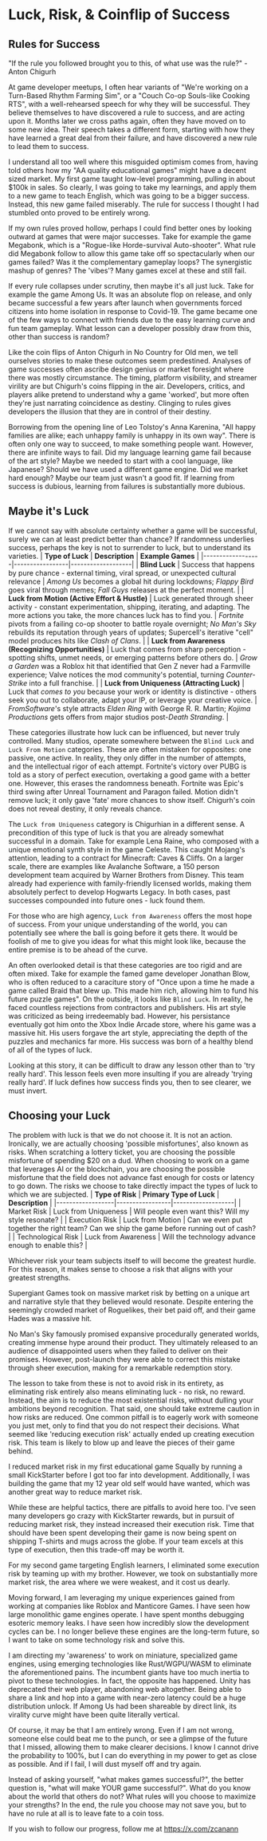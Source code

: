 # Luck, Risk, & Coinflip of Success

## Rules for Success
"If the rule you followed brought you to this, of what use was the rule?" - Anton Chigurh

At game developer meetups, I often hear variants of "We're working on a Turn-Based Rhythm Farming Sim", or a "Couch Co-op Souls-like Cooking RTS", with a well-rehearsed speech for why they will be successful. They believe themselves to have discovered a rule to success, and are acting upon it. Months later we cross paths again, often they have moved on to some new idea. Their speech takes a different form, starting with how they have learned a great deal from their failure, and have discovered a new rule to lead them to success.

I understand all too well where this misguided optimism comes from, having told others how my "AA quality educational games" might have a decent sized market. My first game taught low-level programming, pulling in about $100k in sales. So clearly, I was going to take my learnings, and apply them to a new game to teach English, which was going to be a bigger success. Instead, this new game failed miserably. The rule for success I thought I had stumbled onto proved to be entirely wrong.

If my own rules proved hollow, perhaps I could find better ones by looking outward at games that were major successes. Take for example the game Megabonk, which is a "Rogue-like Horde-survival Auto-shooter". What rule did Megabonk follow to allow this game take off so spectacularly when our games failed? Was it the complementary gameplay loops? The synergistic mashup of genres? The 'vibes'? Many games excel at these and still fail.

If every rule collapses under scrutiny, then maybe it's all just luck. Take for example the game Among Us. It was an absolute flop on release, and only became successful a few years after launch when governments forced citizens into home isolation in response to Covid-19. The game became one of the few ways to connect with friends due to the easy learning curve and fun team gameplay. What lesson can a developer possibly draw from this, other than success is random?

Like the coin flips of Anton Chigurh in No Country for Old men, we tell ourselves stories to make these outcomes seem predestined. Analyses of game successes often ascribe design genius or market foresight where there was mostly circumstance. The timing, platform visibility, and streamer virility are but Chigurh's coins flipping in the air. Developers, critics, and players alike pretend to understand why a game 'worked', but more often they're just narrating coincidence as destiny. Clinging to rules gives developers the illusion that they are in control of their destiny.

Borrowing from the opening line of Leo Tolstoy's Anna Karenina, "All happy families are alike; each unhappy family is unhappy in its own way". There is often only one way to succeed, to make something people want. However, there are infinite ways to fail. Did my language learning game fail because of the art style? Maybe we needed to start with a cool language, like Japanese? Should we have used a different game engine. Did we market hard enough? Maybe our team just wasn't a good fit. If learning from success is dubious, learning from failures is substantially more dubious.

## Maybe it's Luck
If we cannot say with absolute certainty whether a game will be successful, surely we can at least predict better than chance? If randomness underlies success, perhaps the key is not to surrender to luck, but to understand its varieties.
| **Type of Luck** | **Description** | **Example Games** |
|------------------|-----------------|-------------------|
| **Blind Luck** | Success that happens by pure chance - external timing, viral spread, or unexpected cultural relevance | *Among Us* becomes a global hit during lockdowns; *Flappy Bird* goes viral through memes; *Fall Guys* releases at the perfect moment. |
| **Luck from Motion (Active Effort & Hustle)** | Luck generated through sheer activity - constant experimentation, shipping, iterating, and adapting. The more actions you take, the more chances luck has to find you. | *Fortnite* pivots from a failing co-op shooter to battle royale overnight; *No Man's Sky* rebuilds its reputation through years of updates; Supercell's iterative "cell" model produces hits like *Clash of Clans*. |
| **Luck from Awareness (Recognizing Opportunities)** | Luck that comes from sharp perception - spotting shifts, unmet needs, or emerging patterns before others do. | *Grow a Garden* was a Roblox hit that identified that Gen Z never had a Farmville experience; Valve notices the mod community's potential, turning *Counter-Strike* into a full franchise. |
| **Luck from Uniqueness (Attracting Luck)** | Luck that *comes to you* because your work or identity is distinctive - others seek you out to collaborate, adapt your IP, or leverage your creative voice. | *FromSoftware*'s style attracts *Elden Ring* with George R. R. Martin; *Kojima Productions* gets offers from major studios post-*Death Stranding*. |

These categories illustrate how luck can be influenced, but never truly controlled. Many studios, operate somewhere between the `Blind Luck` and `Luck From Motion` categories. These are often mistaken for opposites: one passive, one active. In reality, they only differ in the number of attempts, and the intellectual rigor of each attempt. Fortnite's victory over PUBG is told as a story of perfect execution, overtaking a good game with a better one. However, this erases the randomness beneath. Fortnite was Epic's third swing after Unreal Tournament and Paragon failed. Motion didn't remove luck; it only gave 'fate' more chances to show itself. Chigurh's coin does not reveal destiny, it only reveals chance.

The `Luck from Uniqueness` category is Chigurhian in a different sense. A precondition of this type of luck is that you are already somewhat successful in a domain. Take for example Lena Raine, who composed with a unique emotional synth style in the game Celeste. This caught Mojang's attention, leading to a contract for Minecraft: Caves & Cliffs. On a larger scale, there are examples like Avalanche Software, a 150 person development team acquired by Warner Brothers from Disney. This team already had experience with family-friendly licensed worlds, making them absolutely perfect to develop Hogwarts Legacy. In both cases, past successes compounded into future ones - luck found them.

For those who are high agency, `Luck from Awareness` offers the most hope of success. From your unique understanding of the world, you can potentially see where the ball is going before it gets there. It would be foolish of me to give you ideas for what this might look like, because the entire premise is to be ahead of the curve.

An often overlooked detail is that these categories are too rigid and are often mixed. Take for example the famed game developer Jonathan Blow, who is often reduced to a caraciture story of "Once upon a time he made a game called Braid that blew up. This made him rich, allowing him to fund his future puzzle games". On the outside, it looks like `Blind Luck`. In reality, he faced countless rejections from contractors and publishers. His art style was criticized as being irredeemably bad. However, his persistance eventually got him onto the Xbox Indie Arcade store, where his game was a massive hit. His users forgave the art style, appreciating the depth of the puzzles and mechanics far more. His success was born of a healthy blend of all of the types of luck.

Looking at this story, it can be difficult to draw any lesson other than to 'try really hard'. This lesson feels even more insulting if you are already 'trying really hard'. If luck defines how success finds you, then to see clearer, we must invert. 

## Choosing your Luck
The problem with luck is that we do not choose it. It is not an action. Ironically, we are actually choosing 'possible misfortunes', also known as risks. When scratching a lottery ticket, you are choosing the possible misfortune of spending $20 on a dud. When choosing to work on a game that leverages AI or the blockchain, you are choosing the possible misfortune that the field does not advance fast enough for costs or latency to go down. The risks we choose to take directly impact the types of luck to which we are subjected.
| **Type of Risk** | **Primary Type of Luck** | **Description** |
|------------------|-----------------|-------------------|
| Market Risk | Luck from Uniqueness | Will people even want this? Will my style resonate? |
| Execution Risk | Luck from Motion | Can we even put together the right team? Can we ship the game before running out of cash? |
| Technological Risk | Luck from Awareness | Will the technology advance enough to enable this? |

Whichever risk your team subjects itself to will become the greatest hurdle. For this reason, it makes sense to choose a risk that aligns with your greatest strengths.

Supergiant Games took on massive market risk by betting on a unique art and narrative style that they believed would resonate. Despite entering the seemingly crowded market of Roguelikes, their bet paid off, and their game Hades was a massive hit.

No Man's Sky famously promised expansive procedurally generated worlds, creating immense hype around their product. They ultimately released to an audience of disappointed users when they failed to deliver on their promises. However, post-launch they were able to correct this mistake through sheer execution, making for a remarkable redemption story.

The lesson to take from these is not to avoid risk in its entirety, as eliminating risk entirely also means eliminating luck - no risk, no reward. Instead, the aim is to reduce the most existential risks, without dulling your ambitions beyond recognition. That said, one should take extreme caution in how risks are reduced. One common pitfall is to eagerly work with someone you just met, only to find that you do not respect their decisions. What seemed like 'reducing execution risk' actually ended up creating execution risk. This team is likely to blow up and leave the pieces of their game behind.

I reduced market risk in my first educational game Squally by running a small KickStarter before I got too far into development. Additionally, I was building the game that my 12 year old self would have wanted, which was another great way to reduce market risk.

While these are helpful tactics, there are pitfalls to avoid here too. I've seen many developers go crazy with KickStarter rewards, but in pursuit of reducing market risk, they instead increased their execution risk. Time that should have been spent developing their game is now being spent on shipping T-shirts and mugs across the globe. If your team excels at this type of execution, then this trade-off may be worth it.

For my second game targeting English learners, I eliminated some execution risk by teaming up with my brother. However, we took on substantially more market risk, the area where we were weakest, and it cost us dearly.

Moving forward, I am leveraging my unique experiences gained from working at companies like Roblox and Manticore Games. I have seen how large monolithic game engines operate. I have spent months debugging esoteric memory leaks. I have seen how incredibly slow the development cycles can be. I no longer believe these engines are the long-term future, so I want to take on some technology risk and solve this.

I am directing my 'awareness' to work on miniature, specialized game engines, using emerging technologies like Rust/WGPU/WASM to eliminate the aforementioned pains. The incumbent giants have too much inertia to pivot to these technologies. In fact, the opposite has happened. Unity has deprecated their web player, abandoning web altogether. Being able to share a link and hop into a game with near-zero latency could be a huge distribution unlock. If Among Us had been shareable by direct link, its virality curve might have been quite literally vertical.

Of course, it may be that I am entirely wrong. Even if I am not wrong, someone else could beat me to the punch, or see a glimpse of the future that I missed, allowing them to make clearer decisions. I know I cannot drive the probability to 100%, but I can do everything in my power to get as close as possible. And if I fail, I will dust myself off and try again.

Instead of asking yourself, "what makes games successful?", the better question is, "what will make YOUR game successful?". What do you know about the world that others do not? What rules will you choose to maximize your strengths? In the end, the rule you choose may not save you, but to have no rule at all is to leave fate to a coin toss.

If you wish to follow our progress, follow me at https://x.com/zcanann
